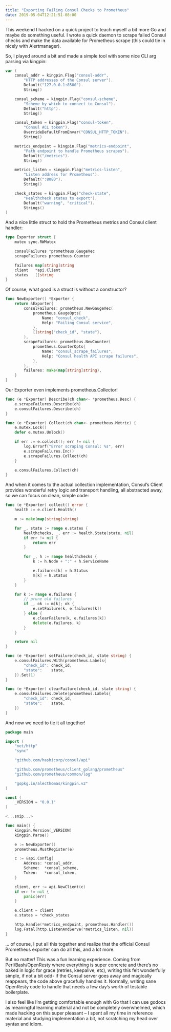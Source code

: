```yaml
---
title: "Exporting Failing Consul Checks to Prometheus"
date: 2019-05-04T12:21:51-08:00
---
```


This weekend I hacked on a quick project to teach myself a bit more Go and maybe do something useful. I wrote a quick daemon to scrape failed Consul checks and make the data available for Prometheus scrape (this could tie in nicely with Alertmanager).

<!--more-->

So, I played around a bit and made a simple tool with some nice CLI arg parsing via kingpin:

```go
var (
	consul_addr = kingpin.Flag("consul-addr",
		"HTTP addresses of the Consul server").
		Default("127.0.0.1:8500").
		String()

	consul_scheme = kingpin.Flag("consul-scheme",
		"Scheme by which to connect to Consul").
		Default("http").
		String()

	consul_token = kingpin.Flag("consul-token",
		"Consul ACL token").
		OverrideDefaultFromEnvar("CONSUL_HTTP_TOKEN").
		String()

	metrics_endpoint = kingpin.Flag("metrics-endpoint",
		"Path endpoint to handle Prometheus scrapes").
		Default("/metrics").
		String()

	metrics_listen = kingpin.Flag("metrics-listen",
		"Listen address for Prometheus").
		Default(":8080").
		String()

	check_states = kingpin.Flag("check-state",
		"Healthcheck states to export").
		Default("warning", "critical").
		Strings()
)
```

And a nice little struct to hold the Prometheus metrics and Consul client handler:

```go
type Exporter struct {
	mutex sync.RWMutex

	consulFailures *prometheus.GaugeVec
	scrapeFailures prometheus.Counter

	failures map[string]string
	client   *api.Client
	states   []string
}
```

Of course, what good is a struct is without a constructor?

```go
func NewExporter() *Exporter {
	return &Exporter{
		consulFailures: prometheus.NewGaugeVec(
			prometheus.GaugeOpts{
				Name: "consul_check",
				Help: "Failing Consul service",
			},
			[]string{"check_id", "state"},
		),
		scrapeFailures: prometheus.NewCounter(
			prometheus.CounterOpts{
				Name: "consul_scrape_failures",
				Help: "Consul health API scrape failures",
			},
		),
		failures: make(map[string]string),
	}
}
```

Our Exporter even implements prometheus.Collector!

```go
func (e *Exporter) Describe(ch chan<- *prometheus.Desc) {
	e.scrapeFailures.Describe(ch)
	e.consulFailures.Describe(ch)
}

func (e *Exporter) Collect(ch chan<- prometheus.Metric) {
	e.mutex.Lock()
	defer e.mutex.Unlock()

	if err := e.collect(); err != nil {
		log.Errorf("Error scraping Consul: %s", err)
		e.scrapeFailures.Inc()
		e.scrapeFailures.Collect(ch)
	}

	e.consulFailures.Collect(ch)
}
```

And when it comes to the actual collection implementation, Consul’s Client provides wonderful retry logic and transport handling, all abstracted away, so we can focus on clean, simple code:

```go
func (e *Exporter) collect() error {
	health := e.client.Health()

	m := make(map[string]string)

	for _, state := range e.states {
		healthchecks, _, err := health.State(state, nil)
		if err != nil {
			return err
		}

		for _, h := range healthchecks {
			k := h.Node + ":" + h.ServiceName

			e.failures[k] = h.Status
			m[k] = h.Status
		}
	}

	for k := range e.failures {
		// prune old failures
		if _, ok := m[k]; ok {
			e.setFailure(k, e.failures[k])
		} else {
			e.clearFailure(k, e.failures[k])
			delete(e.failures, k)
		}
	}

	return nil
}

func (e *Exporter) setFailure(check_id, state string) {
	e.consulFailures.With(prometheus.Labels{
		"check_id": check_id,
		"state":    state,
	}).Set(1)
}

func (e *Exporter) clearFailure(check_id, state string) {
	e.consulFailures.Delete(prometheus.Labels{
		"check_id": check_id,
		"state":    state,
	})
}
```

And now we need to tie it all together!

```go
package main

import (
	"net/http"
	"sync"

	"github.com/hashicorp/consul/api"

	"github.com/prometheus/client_golang/prometheus"
	"github.com/prometheus/common/log"

	"gopkg.in/alecthomas/kingpin.v2"
)

const (
	_VERSION = "0.0.1"
)

<...snip...>

func main() {
	kingpin.Version(_VERSION)
	kingpin.Parse()

	e := NewExporter()
	prometheus.MustRegister(e)

	c := &api.Config{
		Address: *consul_addr,
		Scheme:  *consul_scheme,
		Token:   *consul_token,
	}

	client, err := api.NewClient(c)
	if err != nil {
		panic(err)
	}

	e.client = client
	e.states = *check_states

	http.Handle(*metrics_endpoint, prometheus.Handler())
	log.Fatal(http.ListenAndServe(*metrics_listen, nil))
}
```

... of course, I put all this together and realize that the official Consul Prometheus exporter can do all this, and a lot more.

But no matter! This was a fun learning experience. Coming from Perl/Bash/OpenResty where everything is super concrete and there’s no baked in logic for grace (retries, keepalive, etc), writing this felt wonderfully simple, if not a bit odd- if the Consul server goes away and magically reappears, the code above gracefully handles it. Normally, writing sane OpenResty code to handle that needs a few day’s worth of testable boilerplate.

I also feel like I’m getting comfortable enough with Go that I can use godocs as meaningful learning material and not be completely overwhelmed, which made hacking on this super pleasant – I spent all my time in reference material and studying implementation a bit, not scratching my head over syntax and idiom.
